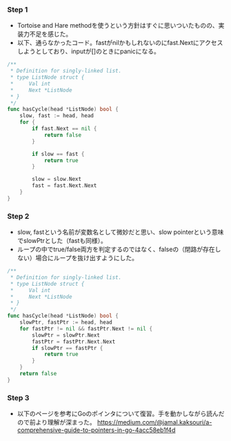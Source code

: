 ### Step 1
- Tortoise and Hare methodを使うという方針はすぐに思いついたものの、実装力不足を感じた。
- 以下、通らなかったコード。fastがnilかもしれないのにfast.Nextにアクセスしようとしており、inputが[]のときにpanicになる。

```Go
/**
 * Definition for singly-linked list.
 * type ListNode struct {
 *     Val int
 *     Next *ListNode
 * }
 */
func hasCycle(head *ListNode) bool {
    slow, fast := head, head
    for {
        if fast.Next == nil {
            return false
        }

        if slow == fast {
            return true
        }     

        slow = slow.Next
        fast = fast.Next.Next   
    }
}
```

### Step 2
- slow, fastという名前が変数名として微妙だと思い、slow pointerという意味でslowPtrとした（fastも同様）。
- ループの中でtrue/false両方を判定するのではなく、falseの（閉路が存在しない）場合にループを抜け出すようにした。

```Go
/**
 * Definition for singly-linked list.
 * type ListNode struct {
 *     Val int
 *     Next *ListNode
 * }
 */
func hasCycle(head *ListNode) bool {
    slowPtr, fastPtr := head, head
    for fastPtr != nil && fastPtr.Next != nil {
        slowPtr = slowPtr.Next
        fastPtr = fastPtr.Next.Next
        if slowPtr == fastPtr {
            return true
        }
    }
    return false
}
```

### Step 3
- 以下のページを参考にGoのポインタについて復習。手を動かしながら読んだので前より理解が深まった。
https://medium.com/@jamal.kaksouri/a-comprehensive-guide-to-pointers-in-go-4acc58eb1f4d

